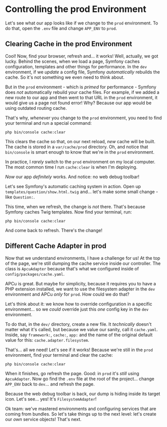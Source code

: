 # Controlling the prod Environment

Let's see what our app looks like if we change to the `prod` environment.
To do that, open the `.env` file and change `APP_ENV` to `prod`.

## Clearing Cache in the prod Environment

Cool! Now, find your browser, refresh and... it works! Well, actually, we got lucky.
Behind the scenes, when we load a page, Symfony caches configuration, templates and
other things for performance. In the `dev` environment, if we *update* a config file,
Symfony *automatically* rebuilds the cache. So it's not something we even need
to think about.

But in the `prod` environment - which is *primed* for performance - Symfony does *not*
automatically rebuild your cache files. For example, if we added a new route to
our app and then went to that URL in the `prod` environment, it would give us a
page not found error! Why? Because our app would be using outdated routing cache.

That's why, *whenever* you change to the `prod` environment, you need to
find your terminal and run a special command:

```terminal
php bin/console cache:clear
```

This clears the cache so that, on our next reload, *new* cache will be built. The
cache is stored in a `var/cache/prod` directory. Oh, and notice that `bin/console`
is smart enough to know that we're in the `prod` environment.

In practice, I *rarely* switch to the `prod` environment on my local computer.
The most common time I run `cache:clear` is when I'm deploying.

*Now* our app *definitely* works. And notice: no web debug toolbar!

Let's see Symfony's automatic caching system in action. Open up
`templates/question/show.html.twig` and... let's make some small change - like
`Question:`.

This time, when we refresh, the change is *not* there. That's because Symfony
caches Twig templates. Now find your terminal, run:

```terminal
php bin/console cache:clear
```

And come back to refresh. There's the change!

## Different Cache Adapter in prod

Now that we understand environments, I have a challenge for us! At the top of the
page, we're still dumping the cache service inside our controller. The class
is `ApcuAdapter` because that's what we configured inside of
`config/packages/cache.yaml`.

APCu is great. But maybe for simplicity, because it requires you to have a PHP
extension installed, we want to use the filesystem adapter in the `dev` environment
and APCu *only* for `prod`. How could we do that?

Let's think about it: we know how to override configuration in a specific
environment... so we *could* override just this *one* config key in the `dev`
environment.

To do that, in the `dev/` directory, create a new file. It *technically* doesn't
matter what it's called, but because we value our sanity, call it `cache.yaml`.
Inside, say `framework:`, `cache:`, `app:` and the name of the original default
value for this: `cache.adapter.filesystem`.

That's... all we need! Let's see if it works! Because we're still in the `prod`
environment, find your terminal and clear the cache:

```terminal-silent
php bin/console cache:clear
```

When it finishes, go refresh the page. Good: in `prod` it's *still* using
`ApcuAdapter`. Now go find the `.env` file at the root of the project... change
`APP_ENV` back to `dev`... and refresh the page.

Because the web debug toolbar is back, our dump is hiding inside its target icon.
Let's see... yes! It's `FilesystemAdapter`!

Ok team: we've mastered environments and configuring services that are coming
from bundles. So let's take things up to the next level: let's create our *own*
service objects! That's next.
